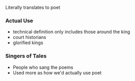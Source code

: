 Literally translates to poet

### Actual Use
- technical definition only includes those around the king
- court historians
- glorified kings

### Singers of Tales
- People who sang the poems
- Used more as how we'd actually use poet

